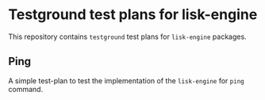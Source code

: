 # Testground test plans for lisk-engine


This repository contains `testground` test plans for `lisk-engine` packages.

## Ping

A simple test-plan to test the implementation of the `lisk-engine` for `ping` command.

